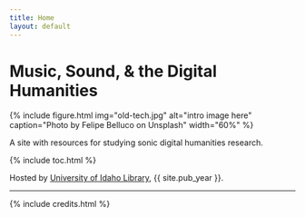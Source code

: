 ```yaml
---
title: Home
layout: default
---
```


# Music, Sound, & the Digital Humanities

{% include figure.html img="old-tech.jpg" alt="intro image here" caption="Photo by Felipe Belluco on Unsplash" width="60%" %}

A site with resources for studying sonic digital humanities research.

{% include toc.html %}

Hosted by [University of Idaho Library](http://www.lib.uidaho.edu/), {{ site.pub_year }}.

------

{% include credits.html %}
